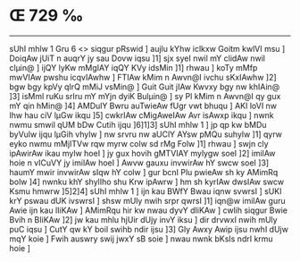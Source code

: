 # Œ 729 ‰
---
sUhI mhlw 1 Gru 6
<> siqgur pRswid ]
aujlu kYhw iclkxw Goitm kwlVI msu ] DoiqAw jUiT n auqrY jy sau Dovw
iqsu ]1] sjx syeI nwil mY clidAw nwil clµin@ ] ijQY lyKw mMgIAY iqQY
KVy idsMin ]1] rhwau ] koTy mMfp mwVIAw pwshu icqvIAwhw ] FTIAw
kMim n Awvn@I ivchu sKxIAwhw ]2] bgw bgy kpVy qIrQ mMiJ vsMin@ ]
Guit Guit jIAw Kwvxy bgy nw khIAin@ ]3] isMml ruKu srIru mY mYjn dyiK
Bulµin@ ] sy Pl kMim n Awvn@I qy gux mY qin hMin@ ]4] AMDulY Bwru auTwieAw
fUgr vwt bhuqu ] AKI loVI nw lhw hau ciV lµGw ikqu ]5] cwkrIAw
cMigAweIAw Avr isAwxp ikqu ] nwnk nwmu smwil qUM bDw Cutih ijqu
]6]1]3] sUhI mhlw 1 ] jp qp kw bMDu byVulw ijqu lµGih vhylw ] nw
srvru nw aUClY AYsw pMQu suhylw ]1] qyrw eyko nwmu mMjITVw rqw myrw colw
sd rMg Folw ]1] rhwau ] swjn cly ipAwirAw ikau mylw hoeI ] jy gux
hovih gMTVIAY mylygw soeI ]2] imilAw hoie n vICuVY jy imilAw hoeI ]
Awvw gauxu invwirAw hY swcw soeI ]3] haumY mwir invwirAw sIqw hY colw
] gur bcnI Plu pwieAw sh ky AMimRq bolw ]4] nwnku khY shylIho shu
Krw ipAwrw ] hm sh kyrIAw dwsIAw swcw Ksmu hmwrw ]5]2]4] sUhI
mhlw 1 ] ijn kau BWfY Bwau iqnw svwrsI ] sUKI krY pswau dUK ivswrsI
] shsw mUly nwih srpr qwrsI ]1] iqn@w imilAw guru Awie ijn kau
lIiKAw ] AMimRqu hir kw nwau dyvY dIiKAw ] cwlih siqgur Bwie Bvih n
BIiKAw ]2] jw kau mhlu hjUir dUjy invY iksu ] dir drvwxI nwih mUly
puC iqsu ] CutY qw kY boil swihb ndir ijsu ]3] Gly Awxy Awip ijsu nwhI
dUjw mqY koie ] Fwih auswry swij jwxY sB soie ] nwau nwnk bKsIs ndrI
krmu hoie ]
####
